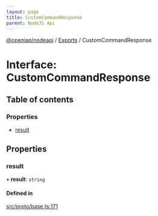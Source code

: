 ```yaml
---
layout: page
title: CustomCommandResponse
parent: NodeJS Api
---
```

[@openiap/nodeapi](../README.html#) / [Exports](../modules.html#) / CustomCommandResponse

# Interface: CustomCommandResponse

## Table of contents

### Properties

- [result](CustomCommandResponse.html##result)

## Properties

### result

• **result**: `string`

#### Defined in

[src/proto/base.ts:171](https://github.com/openiap/nodeapi/blob/a6b5438/src/proto/base.ts#L171)
